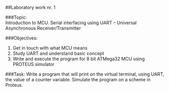 ##Laboratory work nr. 1

###Topic:  
Introduction to MCU. Serial interfacing using UART – Universal Asynchronous Receiver/Transmitter 
 
###Objectives:  
1. Get in touch with what MCU means  
2. Study UART and understand basic concept  
3. Write and execute the program for 8 bit ATMega32 MCU using PROTEUS simulator 
 
###Task: 
Write a program that  will print on the virtual terminal, using UART, the value of a counter variable.  Simulate the program on a scheme in Proteus. 
